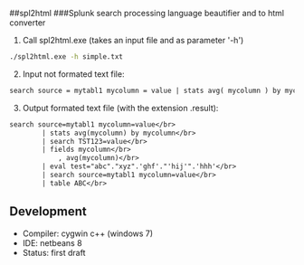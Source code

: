 ##spl2html
###Splunk search processing language beautifier and to html converter

1) Call spl2html.exe (takes an input file and as parameter '-h') 
 
```cmd
./spl2html.exe -h simple.txt
```

2) Input not formated text file:

```txt
search source = mytabl1 mycolumn = value | stats avg( mycolumn ) by mycolumn | search TST123 = value | fields mycolumn, avg(mycolumn) | eval test = "abc"."xyz".'ghf'."'hij'".'hhh' | search source = mytabl1 mycolumn = value | table ABC
```

3) Output formated text file (with the extension .result):

```txt
search source=mytabl1 mycolumn=value</br>
		| stats avg(mycolumn) by mycolumn</br>
		| search TST123=value</br>
		| fields mycolumn</br>
			, avg(mycolumn)</br>
		| eval test="abc"."xyz".'ghf'."'hij'".'hhh'</br>
		| search source=mytabl1 mycolumn=value</br>
		| table ABC</br>
```

Development
-----------
- Compiler: cygwin c++ (windows 7)
- IDE:      netbeans 8 
- Status:   first draft

